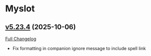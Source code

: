 # Myslot

## [v5.23.4](https://github.com/tg123/myslot/tree/v5.23.4) (2025-10-06)
[Full Changelog](https://github.com/tg123/myslot/commits/v5.23.4) 

- Fix formatting in companion ignore message to include spell link  
